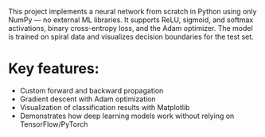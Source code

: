 This project implements a neural network from scratch in Python using only NumPy — no external ML libraries. It supports ReLU, sigmoid, and softmax activations, binary cross-entropy loss, and the Adam optimizer. The model is trained on spiral data and visualizes decision boundaries for the test set.

# Key features:
- Custom forward and backward propagation
- Gradient descent with Adam optimization
- Visualization of classification results with Matplotlib
- Demonstrates how deep learning models work without relying on TensorFlow/PyTorch
